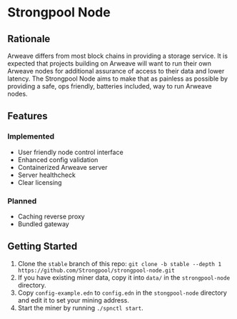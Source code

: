 # Strongpool Node

## Rationale

Arweave differs from most block chains in providing a storage service. It is
expected that projects building on Arweave will want to run their own Arweave
nodes for additional assurance of access to their data and lower latency. The
Strongpool Node aims to make that as painless as possible by providing a safe,
ops friendly, batteries included, way to run Arweave nodes.

## Features

### Implemented

- User friendly node control interface
- Enhanced config validation
- Containerized Arweave server
- Server healthcheck
- Clear licensing

### Planned

- Caching reverse proxy
- Bundled gateway

## Getting Started

1. Clone the `stable` branch of this repo: `git clone -b stable --depth 1 https://github.com/Strongpool/strongpool-node.git`
2. If you have existing miner data, copy it into `data/` in the `strongpool-node` directory.
3. Copy `config-example.edn` to `config.edn` in the `stongpool-node` directory and edit it to set your mining address.
4. Start the miner by running `./spnctl start`.
